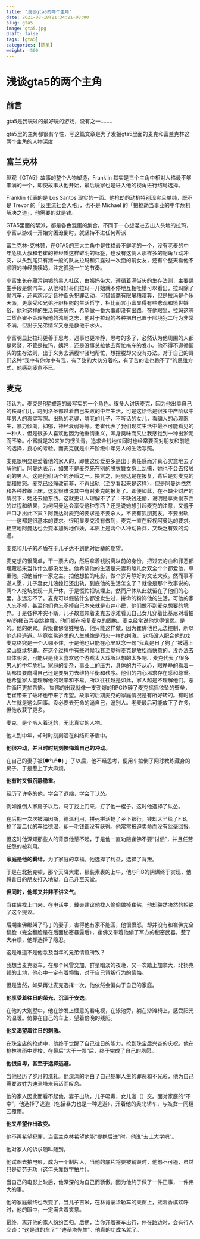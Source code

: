 ```yaml
---
title: "浅谈gta5的两个主角"
date: 2021-08-18T21:34:21+08:00
slug: gta5
image: gta5.jpg
draft: false
tags: [gta5]
categories: [随笔]
weight: -500
---
```


# 浅谈gta5的两个主角

## 前言

gta5是我玩过的最好玩的游戏，没有之一........

gta5里的主角都很有个性，写这篇文章是为了发掘gta5里面的麦克和富兰克林这两个主角的人物深度

## 富兰克林

纵观《GTA5》故事的整个人物塑造，Franklin 其实是三个主角中相对人格最不够丰满的一个，即使故事从他开始，最后玩家也是进入他的视角进行结局选择。

Franklin 代表的是 Los Santos 现实的一面。他抢劫的动机特别现实且单纯，既不是 Trevor 的「反主流社会人格」，也不是 Michael 的「把抢劫当事业的中年危机解决之道」，他需要的就是钱。

GTA5里面的帮派，都是各色混蛋的集合。不同于一心想混进去出人头地的拉玛，小富从游戏一开始穷困潦倒时，就坚持不进任何帮派

富兰克林-克林顿，在GTA5的三大主角中是性格最不鲜明的一个，没有老麦的中年危机大叔和老崔的神经质这样鲜明的标签，也没有这俩人那样多的配角互动冲突，从头到尾只有猪一般的队友拉玛和只露过一次面的前女友，还有个整天看他不顺眼的神经质姨妈，注定孤独一生的节奏。

小富生长在藏污纳垢的黑人社区，由姨妈带大，遵循着满街头的生存法则，主要谋生手段是偷汽车。从他和好哥们拉玛一开始就不停地互相吐槽可以看出，拉玛除了偷汽车，还喜欢涉足各种街头犯罪活动，可惜智商有限屡糟暗算，但是拉玛是个乐天派，更享受和兄弟肝胆相照的生活哲学，相比而言小富显得有些悲观和愤世嫉俗，他对这样的生活有些厌倦，希望做一番大事却没有出路，在他眼里，拉玛这等二货燕雀不会理解他的鸿鹄之志，他对于拉玛的各种把自己置于险境犯二行为非常不满，但出于兄弟情义又总是救他于水火。

小富明显比拉玛更善于思考，遇事也更冷静，思考的多了，必然认为他周围的人都是累赘，不管是拉玛，姨妈，还是没事总拉他去帮忙拖车的发小。他不得不遵循街头的生存法则，出于义务去满腹牢骚地帮忙，想摆脱却又没有办法。对于自己的哥们这种“我中有你你中有我，有了甜的大伙分着吃，有了苦的谁也跑不了”的思维方式，他感到疲惫不已。

## 麦克

我认为。麦克是R星塑造的最写实的一个角色。很多人讨厌麦克，因为他出卖自己的铁哥们儿，跑到洛圣都过着自己失败的中年生活，可是这恰恰是很多中产阶级中年男人的真实写照。出轨的老婆，啃老的儿子，不听话的女儿，看骗人的心理医生，暴力倾向，抑郁，神经衰弱等等。老崔代表了我们现实生活中最不可能看见的一种人，但是很多人喜欢他因为他重情重义，浑身臭味而又让我感觉到一种出淤泥而不染。小富就是20来岁的愣头青，追求金钱地位同时也经常要面对朋友和前途的选择，良心的考验。而麦克就是中产阶级中年男人的生活写照。

麦克很明显是爱着他的家人的，即使这份爱更多是出于责任感而非真心实意地去了解他们。阿曼达表示，如果不是麦克先在别的脱衣舞女身上乱搞，她也不会去接触别的男人。这是他们两个的矛盾之一。换言之，阿曼达是在报复，背后是对麦克的爱和愤怒。麦克已经痛改前非，不再出轨（至少看起来是这样），但是阿曼达依然和各种教练上床，这就很难说其中有对麦克的报复了。即便如此，在不缺少财产的情况下，她还去偷东西。这就更让人理解不了了：不缺钱还偷，说明是享受偷东西的过程和结果，为何阿曼达会享受这种东西？还是说她想引起麦克的注意，又羞于开口才出此下策？阿曼达对麦克的要求是不要杀人，不要有狐朋狗友，不要出轨——这都是很基本的要求。很明显麦克没有做到，麦克一直在轻视阿曼达的要求。相应地阿曼达也会变本加厉地作妖，本质上是两个人冲动鲁莽，又缺乏有效的沟通。

麦克和儿子的矛盾在于儿子达不到他对后辈的期望。

麦克想的很简单，干一票大的，然后拿着钱脱离以前的身份，把过去的血和罪恶都埋藏起来当作什么都没发生。他希望他的生活是夫妻和睦儿女双全个个都爱他，尊重他，把他当作一家之主。拍他想拍的电影，做个岁月静好的文艺大叔。然而事不遂人愿，儿子蠢女儿浪媳妇还出轨，到底他的生活怎么了？就像是那个故事说的，两个人挖坑发现一具尸体，于是慌忙把坑埋上，然而尸体从此就留在了他们的心里，永远忘不了。麦克可以假装什么都没发生过，拼命的粉饰他的生活，可他的家人忘不掉，甚至他们也忘不掉自己本来就是市井小民，他们做不到麦克想要的境界。于是各种冲突不断，儿子故意领着麦克去沙滩看见自己女儿穿着比基尼对着拍AV的搔首弄姿跳艳舞。他们都在报复麦克的固执。麦克经常说他觉得很累。是的。他的确累。背叛崔佛隐姓埋名，他只能这样做，因为崔佛他也无法控制，所以他选择逃避。毕竟崔佛追求的人生就像是烈火一样的刺激。
这场没人配合他的戏麦克终究是一个人绷不住，于是他也只能在心里默念一句“我真是日了狗了”被逼上梁山继续犯罪。在这个过程中有些时候我甚至觉得麦克是放松而快意的。没办法去具体明说，可能只是我太喜欢这个游戏太入戏所以想的太多吧…
麦克代表了很多男人的中年危机，家庭的复杂，事业上的压力，身体的力不从心，眼睁睁的看着一切都快要崩塌自己还是要努力去维持平衡和秩序。他们的内心渴求存在感和尊重。也希望家人能理解他的艰辛和不易。所以往往越是如此，家人越是不理解他们。恶性循环更加苦恼。
崔佛的出现就像一支劲爆的RPG炸碎了麦克摇摇欲坠的壁垒，老崔带来了破坏也带来了希望。故事的后期麦克的家庭情况是有所好转的。有时候人生就是这么回事。没必要去死命的逼自己，逼别人。老麦最后可能放下了许多，但他收获了更多。

麦克，是个令人着迷的，无比真实的人物。

他人到中年，却时时刻刻活在纠结和矛盾中。

**他很冲动，并且时时刻刻懊悔着自己的冲动。**

在自己的妻子被(●°u°●) 」了以后，他不经思考，便用车拉倒了网球教练藏身的房子，于是惹上了大麻烦。

**他有时又很沉静稳重。**

经历了许多的他，学会了退缩，学会了认怂。

例如推倒人家房子以后，马丁找上门来，打了他一棍子。这时他选择了认怂。

在后期一次次被海因斯，德温利用，拼死拼活抢了乡下银行，钱却大半给了FIB。抢了富二代的车给德温，却一毛钱都没有获得。他常常被迫卖命而没有丝毫回报。

但这时他深知那些人的背景他惹不起，于是他一直劝阻崔佛不要“讨债”，并且任劳任怨的被利用。

**家庭是他的羁绊**，为了家庭的幸福。他选择了利益，选择了背叛。

于是在北扬克顿，那个天降大耄，银装素裹的上午，他与FIB的阴谋终于实现，他将昔日的朋友打入地狱，自己升至天堂。

**但同时，他却又并非不讲义气**。

当崔佛找上门来，在电话中，戴夫建议他找人偷偷做掉崔佛，他却毅然决然的拒绝了这个提议。

后期崔佛绑架了马丁的妻子，害得他有家不能回，他很愤怒，却并没有和崔佛完全翻脸（完全翻脸是在后面秘密暴露后），崔佛又带着他偷了军方的秘密武器，惹了大麻烦，他却选择了隐忍。

这是难道不是他念及当年的兄弟情谊所致？

我想当麦克驱车，在那个风雪交加，群星暗淡的夜晚，又一次踏上加拿大，北扬克顿的土地，他心中一定有着懊悔，对于自己背叛行为的懊悔。

但是当然，如果再让麦克选择一次，他依然会偏向于自己的家庭。

**他享受着往日的荣光，沉湎于安逸。**

在他的大别墅中，他在沙发上惬意的看电视，在泳池旁，躺在沙滩椅上，感受阳光的温暖。倚靠在自己的车上，望着傍晚的残阳。

**他又渴望着往日的刺激。**

在珠宝店的抢劫中，他终于觉醒了自己往日的能力，抢到珠宝后兴奋的庆祝。他在枪林弹雨中穿梭，在最后“大干一票”后，终于完成了自己的夙愿。

**他很自卑，甚至于选择逃避。**

当他经历了岁月的洗礼。他深深的明白了自己犯罪人生的罪恶和不光彩，他为自己需要改姓为迪圣塔来苟活而叹息。

他的家人因此而看不起他，妻子出轨，儿子吸毒，女儿滥（）交。面对家庭的“不幸”，他选择了逃避（包括暴力也是一种逃避），开着他的奥北轿车，与妓女一同翻云覆雨。

**他又希望作出改变。**

他不再希望犯罪，当富兰克林希望他能“提携后进”时。他说“去上大学吧”。

他对家人的诉求随叫随到。

他试图去拍电影，成为一个制片人，当他的底片将要被销毁时，他怒不可遏，虽然只是徒劳无功（这年头靠数字拍片）。

当自己的电影上映后，他深深的为自己而骄傲。因为他终于做了一件正事，一件伟大的事。

他的家庭最终也改变了，当儿子吉米，在林肯豪华轿车的天窗上，摇着香槟欢呼时，他的眼中，一定满含着笑意。

最终，离开他的家人纷纷回归。后期，当你开着豪车出行，停在路边时，会有行人交谈：“这是谁的车？”  “迪圣塔先生”。他真的功成名就了。